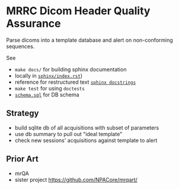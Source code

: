 # MRRC Dicom Header Quality Assurance
Parse dicoms into a template database and alert on non-conforming sequences.

See
  * `make docs/` for building sphinx documentation 
   * locally in [`sphinx/index.rst`](sphinx/index.rst))
   * reference for  restructured text [`sphinx docstrings`](https://sphinx-rtd-tutorial.readthedocs.io/en/latest/docstrings.html)
  * `make test` for using `doctests`
  * [`schema.sql`](schema.sql) for DB schema

## Strategy 

 * build sqlite db of all acquisitions with subset of parameters
 * use db summary to pull out "ideal template"
 * check new sessions' acquisitions against template to alert

## Prior Art
 * mrQA
 * sister project https://github.com/NPACore/mrqart/
